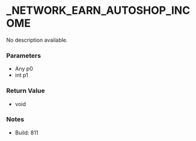 # _NETWORK_EARN_AUTOSHOP_INCOME

No description available.

### Parameters
* Any p0
* int p1

### Return Value
* void

### Notes
* Build: 811

